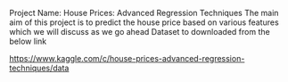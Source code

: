 Project Name: House Prices: Advanced Regression Techniques
The main aim of this project is to predict the house price based on various features which we will discuss as we go ahead
Dataset to downloaded from the below link

https://www.kaggle.com/c/house-prices-advanced-regression-techniques/data
